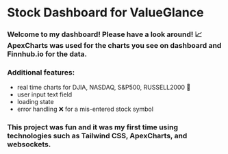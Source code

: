 # Stock Dashboard for ValueGlance

### Welcome to my dashboard! Please have a look around! 📈 ApexCharts was used for the charts you see on dashboard and Finnhub.io for the data. 

### Additional features: 
* real time charts for DJIA, NASDAQ, S&P500, RUSSELL2000 📆
* user input text field
* loading state
* error handling ❌ for a mis-entered stock symbol 

### This project was fun and it was my first time using technologies such as Tailwind CSS, ApexCharts, and websockets.
